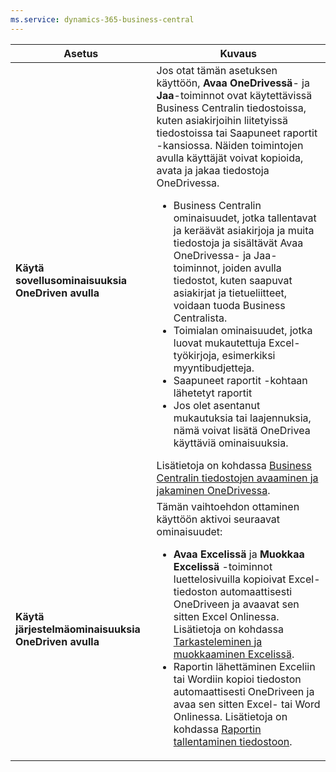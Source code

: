 ```yaml
---
ms.service: dynamics-365-business-central
---
```

|Asetus|Kuvaus|
|------|----------|
|**Käytä sovellusominaisuuksia OneDriven avulla**|Jos otat tämän asetuksen käyttöön, **Avaa OneDrivessä**- ja **Jaa**-toiminnot ovat käytettävissä Business Centralin tiedostoissa, kuten asiakirjoihin liitetyissä tiedostoissa tai Saapuneet raportit -kansiossa. Näiden toimintojen avulla käyttäjät voivat kopioida, avata ja jakaa tiedostoja OneDrivessa. <ul><li>Business Centralin ominaisuudet, jotka tallentavat ja keräävät asiakirjoja ja muita tiedostoja ja sisältävät Avaa OneDrivessa- ja Jaa-toiminnot, joiden avulla tiedostot, kuten saapuvat asiakirjat ja tietueliitteet, voidaan tuoda Business Centralista.</li><li>Toimialan ominaisuudet, jotka luovat mukautettuja Excel-työkirjoja, esimerkiksi myyntibudjetteja.</li><li>Saapuneet raportit -kohtaan lähetetyt raportit</li><li>Jos olet asentanut mukautuksia tai laajennuksia, nämä voivat lisätä OneDrivea käyttäviä ominaisuuksia.</li></ul>Lisätietoja on kohdassa [Business Centralin tiedostojen avaaminen ja jakaminen OneDrivessa](../across-share-onedrive.md).
|**Käytä järjestelmäominaisuuksia OneDriven avulla**|Tämän vaihtoehdon ottaminen käyttöön aktivoi seuraavat ominaisuudet:<ul><li> **Avaa Excelissä** ja **Muokkaa Excelissä** -toiminnot luettelosivuilla kopioivat Excel-tiedoston automaattisesti OneDriveen ja avaavat sen sitten Excel Onlinessa. Lisätietoja on kohdassa [Tarkasteleminen ja muokkaaminen Excelissä](../across-work-with-excel.md).</li><li> Raportin lähettäminen Exceliin tai Wordiin kopioi tiedoston automaattisesti OneDriveen ja avaa sen sitten Excel- tai Word Onlinessa. Lisätietoja on kohdassa [Raportin tallentaminen tiedostoon](../ui-work-report.md#saving-a-report-to-a-file).|